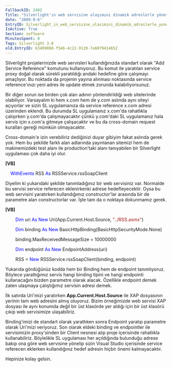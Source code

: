 ```yaml
---
FallbackID: 2402
Title: "Silverlight'ın web servisine ulaşımını dinamik adreslerle yönetmek."
date: "2009-9-6"
EntryID: Silverlight_in_web_servisine_ulasimini_dinamik_adreslerle_yonetmek
IsActive: True
Section: software
MinutesSpent: 0
Tags: Silverlight 3.0
old.EntryID: 63409088-f54b-4c22-9120-7a6079414652
---
```

Silverlight projelerinizde web servisleri kullandığınızda standart
olarak "Add Service Reference" komutunu kullanıyoruz. Bu komut ile
yaratılan service proxy doğal olarak sürekli yaratıldığı andaki hedefine
göre çalışmayı amaçlıyor. Bu noktada da projenin yayına alınması
noktasında service reference'ınızı yeni adres ile update etmek zorunda
kalabiliyorsunuz.

Bir diğer sorun ise birden çok alan adının yönlendirildiği web
sitelerinde olabiliyor. Varsayalım ki hem x.com hem de y.com aslında
aynı siteyi açıyorlar ve sizin SL uygulamanıza da service reference
x.com adresi üzerinden eklendi. Bu durumda SL uygulamanız x.com'da
rahatlıkla çalışırken y.com'da çalışmayacaktır çünkü y.com'daki SL
uygulamanız hala servis için x.com'a gitmeye çalışacaktır ve bu da
cross-domain request kuralları gereği mümkün olmayacaktır.

Cross-domain'e izin verebiliriz dediğinizi duyar gibiyim fakat aslında
gerek yok. Hem bu şekilde farklı alan adlarında yayınlanan sitemizi hem
de makinemizdeki test alanı ile production'taki alanı tanıyabilen bir
Silverlight uygulaması çok daha iyi olur.

**[VB]**

    <span style="color: blue;">WithEvents</span> RSS <span
style="color: blue;">As</span> RSSService.rssSoapClient

Diyelim ki yukarıdaki şekilde tanımladığınız bir web servisiniz var.
Normalde bu servisi service referecen eklenirkenki adrese
hedefleyecektir. Oysa bu web servisini yaratırken kullandığımız
constructor'lar arasında bir de parametre alan constructorlar var. İşte
tam da o noktaya dokunmamız gerek.

**[VB]**

        <span style="color: blue;">Dim</span> uri <span
style="color: blue;">As</span> <span style="color: blue;">New</span>
Uri(App.Current.Host.Source, <span
style="color: #a31515;">"../RSS.asmx"</span>)

        <span style="color: blue;">Dim</span> binding <span
style="color: blue;">As</span> <span style="color: blue;">New</span>
BasicHttpBinding(BasicHttpSecurityMode.None)

        binding.MaxReceivedMessageSize = 10000000

        <span style="color: blue;">Dim</span> endpoint <span
style="color: blue;">As</span> <span style="color: blue;">New</span>
EndpointAddress(uri)

        RSS = <span style="color: blue;">New</span>
RSSService.rssSoapClient(binding, endpoint)

Yukarıda gördüğünüz kodda hem bir Binding hem de endpoint tanımlıyoruz.
Böylece yarattığımız servis hangi binding tipini ve hangi endpointi
kullanacağını bizden parametre olarak alacak. Özellikle endpoint demek
zaten ulaşmaya çalıştığımız servisin adresi demek.

İlk satırda Uri'mizi yaratırken **App.Current.Host.Source** ile XAP
dosyasının yerinin tam web adresini almış oluyoruz. Bizim örneğimizde
web servisi XAP dosyası ile aynı konumda değil bir üst klasörde yer
aldığı için bir üst klasörü çıkıp web servisimize ulaşabiliriz.

Binding'imizi de standart olarak yarattıken sonra Endpoint yaratıp
parametre olarak Uri'mizi veriyoruz. Son olarak eldeki binding ve
endpointler ile servisimizin proxy'sinden bir Client nesnesi alıp proje
içerisinde rahatlıkla kullanabiliriz. Böylelikle SL uygulaması her
açıldığında bulunduğu adrese bakıp ona göre web servisine yönelip sizin
Visual Studio içerisinde service referecen eklerken kullandığınız hedef
adresin hiçbir önemi kalmayacaktır.

Hepinize kolay gelsin.


